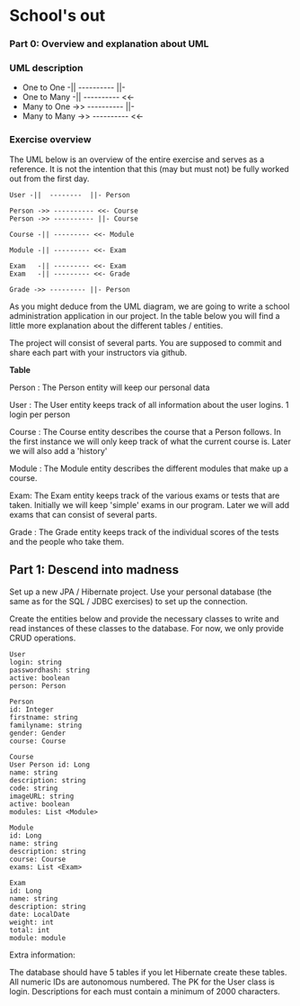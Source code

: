 # School's out

### Part 0: Overview and explanation about UML

### UML description

* One to One  -||  ----------  ||- 
* One to Many -||  ----------  <<-
* Many to One ->>  ----------  ||-
* Many to Many ->>  ----------  <<-

### Exercise overview

The UML below is an overview of the entire exercise and serves as a reference. It is not the intention that this (may but must not) be
fully worked out from the first day.

```
User -||  --------  ||- Person 
```

```
Person ->> ---------- <<- Course
Person ->> ---------- ||- Course
```

```
Course -|| --------- <<- Module
```

```
Module -|| --------- <<- Exam
```

```
Exam   -|| --------- <<- Exam
Exam   -|| --------- <<- Grade
```

```
Grade ->> --------- ||- Person
```


As you might deduce from the UML diagram, we are going to write a school administration application in our project. In the table below
you will find a little more explanation about the different tables / entities.

The project will consist of several parts. You are supposed to commit and share each part with your instructors via github.


**Table**

Person : The Person entity will keep our personal data

User : The User entity keeps track of all information about the user logins. 1 login per person

Course : The Course entity describes the course that a Person follows. In the first instance we will only keep track of what the current course is. Later we will also add a 'history'

Module : The Module entity describes the different modules that make up a course.

Exam: The Exam entity keeps track of the various exams or tests that are taken. Initially we will keep 'simple' exams in our
program. Later we will add exams that can consist of several parts.

Grade : The Grade entity keeps track of the individual scores of the tests and the people who take them.

## Part 1: Descend into madness

Set up a new JPA / Hibernate project. Use your personal database (the same as for the SQL / JDBC exercises) to set up the connection.

Create the entities below and provide the necessary classes to write and read instances of these classes to the database. For now, we
only provide CRUD operations.

```
User
login: string
passwordhash: string
active: boolean
person: Person
```

```
Person
id: Integer
firstname: string
familyname: string
gender: Gender
course: Course
```

```
Course
User Person id: Long
name: string
description: string
code: string
imageURL: string
active: boolean
modules: List <Module>
```

```
Module
id: Long
name: string
description: string
course: Course
exams: List <Exam>
```

```
Exam
id: Long
name: string
description: string
date: LocalDate
weight: int
total: int
module: module
```

Extra information:

The database should have 5 tables if you let Hibernate create these tables. All numeric IDs are autonomous
numbered. The PK for the User class is login. Descriptions for each must contain a minimum of 2000 characters.


